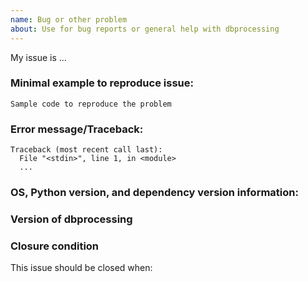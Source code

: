 ```yaml
---
name: Bug or other problem
about: Use for bug reports or general help with dbprocessing
---
```


<!-- 
Thank you for contributing to the dbprocessing community by
taking the time to report a dbprocessing issue. Please
describe the issue in detail, and fill in the applicable fields
below.

You can delete the sections that don't apply to your
issue. For example, if a feature is inadequately
described, simply delete all sections below and 
describe how the documentation is lacking. If you
think you've found a bug that produces unwanted or
incorrect behavior then delete the "Error Message"
section and include a description of what the code
does along with a description of what you think it
should do.

You can view the final output by clicking the preview
button above.
-->

My issue is ...

### Minimal example to reproduce issue:
<!-- 
If you place your code between the triple backticks below, 
it will be marked as a code block automatically.
If possible, please provide a minimal example that succinctly
illustrate the issue.
-->


```
Sample code to reproduce the problem
```

### Error message/Traceback:
<!-- If any, paste the *full* error message inside a code block
as above (starting from line Traceback)
-->

```
Traceback (most recent call last):
  File "<stdin>", line 1, in <module>
  ...
```

### OS, Python version, and dependency version information:
<!-- You can run the following and paste the result in a code 
block.
```
import platform
import sys
import sqlalchemy

print(platform.platform())
print(sys.version_info)
print('sqlalchemy={0}'.format(sqlalchemy.__version__))
```
-->

### Version of dbprocessing
<!-- What version of dbprocessing are you using and where did you
download it from?
-->

### Closure condition
<!--
What condition would indicate this issue is "complete" and should be closed?
For instance, it might be appropriate to close when documentation is
updated to address a lack of clarity, or when a bugfix and appropriate
test are merged. This doesn't have to be set in stone; the dbprocessing
team can help with the decision after the issue is opened.
-->
This issue should be closed when:
